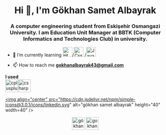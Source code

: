 <h1 align="center">Hi 👋, I'm Gökhan Samet Albayrak</h1>
<h3 align="center">A computer engineering student from Eskişehir Osmangazi University. I am Education Unit Manager at BBTK (Computer Informatics and Technologies Club) in university.</h3>

- 🌱 I’m currently learning <img src="https://user-images.githubusercontent.com/53264738/88379492-c071b300-cdab-11ea-897e-0f51cb64bbca.png" width="30" height="30" alt="Html"/>/<img src="https://user-images.githubusercontent.com/53264738/88379502-c23b7680-cdab-11ea-9b33-49967d852945.png" width="30" height="30" alt="Css"/> /<img src="https://user-images.githubusercontent.com/53264738/88379505-c4053a00-cdab-11ea-9ebd-5dccf50ee0ae.png" alt="Javascript" width="30" height="30" />

- 📫 How to reach me **gokhanalbayrak43@gmail.com**

<p align="left"><strong>I used</strong> <br><img src="https://user-images.githubusercontent.com/53264738/88379365-7dafdb00-cdab-11ea-8367-42a7899d50a7.png" alt="cplusplus" width="40" height="40"/><img src="https://user-images.githubusercontent.com/53264738/88378748-47259080-cdaa-11ea-8f60-807e8eb05702.png" alt="csharp" width="40" height="40"/> </p><p align="center"></p>


<a href="https://medium.com/bilgisayar-ve-bili%C5%9Fim-teknolojileri-kul%C3%BCb%C3%BC/simple-use-of-git-489be439c4c" target="blank">
  
<a href="https://www.linkedin.com/in/g%C3%B6khan-samet-albayrak-3b1229152/" target="blank"><img align="center" src="https://cdn.jsdelivr.net/npm/simple-icons@3.0.1/icons/linkedin.svg" alt="gökhan samet albayrak" height="40" width=40" /></a>

<p align="center">
<a href="https://www.linkedin.com/in/g%C3%B6khan-samet-albayrak-3b1229152/" target="blank"><img align="center" src="https://cdn.jsdelivr.net/npm/simple-icons@3.0.1/icons/linkedin.svg" alt="gökhan samet albayrak" height="40" width=40" /></a>
<a href="https://instagram.com/gokhansametalbayrak" target="blank"><img align="center" src="https://cdn.jsdelivr.net/npm/simple-icons@3.0.1/icons/instagram.svg" alt="gokhansametalbayrak" height="40" width="40" /></a>
</p>

